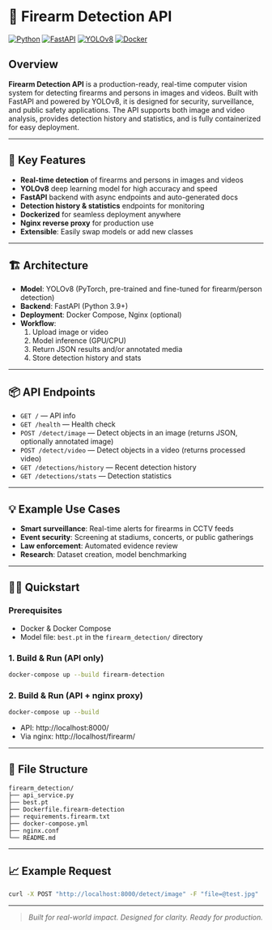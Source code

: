# 🔫 Firearm Detection API

[![Python](https://img.shields.io/badge/Python-3.9%2B-blue?logo=python)](https://www.python.org/) [![FastAPI](https://img.shields.io/badge/FastAPI-API-green?logo=fastapi)](https://fastapi.tiangolo.com/) [![YOLOv8](https://img.shields.io/badge/YOLOv8-vision-orange?logo=github)](https://github.com/ultralytics/ultralytics) [![Docker](https://img.shields.io/badge/Docker-ready-blue?logo=docker)](https://www.docker.com/)

## Overview

**Firearm Detection API** is a production-ready, real-time computer vision system for detecting firearms and persons in images and videos. Built with FastAPI and powered by YOLOv8, it is designed for security, surveillance, and public safety applications. The API supports both image and video analysis, provides detection history and statistics, and is fully containerized for easy deployment.

---

## 🚀 Key Features
- **Real-time detection** of firearms and persons in images and videos
- **YOLOv8** deep learning model for high accuracy and speed
- **FastAPI** backend with async endpoints and auto-generated docs
- **Detection history & statistics** endpoints for monitoring
- **Dockerized** for seamless deployment anywhere
- **Nginx reverse proxy** for production use
- **Extensible**: Easily swap models or add new classes

---

## 🏗️ Architecture
- **Model**: YOLOv8 (PyTorch, pre-trained and fine-tuned for firearm/person detection)
- **Backend**: FastAPI (Python 3.9+)
- **Deployment**: Docker Compose, Nginx (optional)
- **Workflow**:
  1. Upload image or video
  2. Model inference (GPU/CPU)
  3. Return JSON results and/or annotated media
  4. Store detection history and stats

---

## 📦 API Endpoints
- `GET /` — API info
- `GET /health` — Health check
- `POST /detect/image` — Detect objects in an image (returns JSON, optionally annotated image)
- `POST /detect/video` — Detect objects in a video (returns processed video)
- `GET /detections/history` — Recent detection history
- `GET /detections/stats` — Detection statistics

---

## 💡 Example Use Cases
- **Smart surveillance**: Real-time alerts for firearms in CCTV feeds
- **Event security**: Screening at stadiums, concerts, or public gatherings
- **Law enforcement**: Automated evidence review
- **Research**: Dataset creation, model benchmarking

---

## 🏃‍♂️ Quickstart

### Prerequisites
- Docker & Docker Compose
- Model file: `best.pt` in the `firearm_detection/` directory

### 1. Build & Run (API only)
```bash
docker-compose up --build firearm-detection
```

### 2. Build & Run (API + nginx proxy)
```bash
docker-compose up --build
```
- API: http://localhost:8000/
- Via nginx: http://localhost/firearm/

---

## 📁 File Structure
```
firearm_detection/
├── api_service.py
├── best.pt
├── Dockerfile.firearm-detection
├── requirements.firearm.txt
├── docker-compose.yml
├── nginx.conf
└── README.md
```

---

## 📈 Example Request
```bash
curl -X POST "http://localhost:8000/detect/image" -F "file=@test.jpg"
```

---

> _Built for real-world impact. Designed for clarity. Ready for production._ 